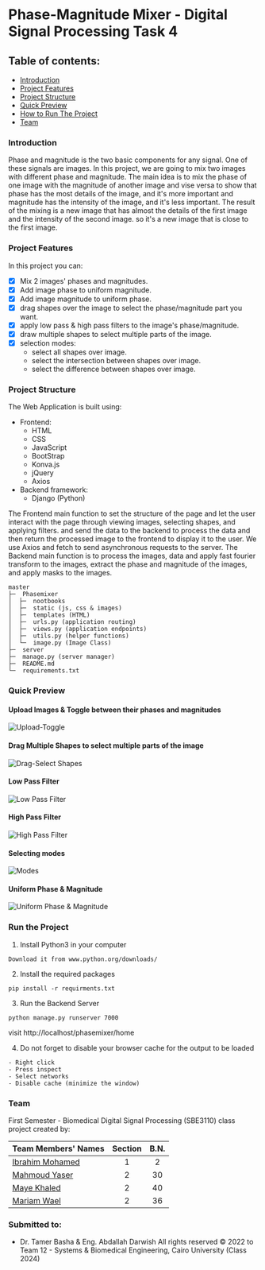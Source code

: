 # Phase-Magnitude Mixer - Digital Signal Processing Task 4

## Table of contents:
- [Introduction](#introduction)
- [Project Features](#project-features)
- [Project Structure](#project-structure)
- [Quick Preview](#quick-preview)
- [How to Run The Project](#run-the-project)
- [Team]()


### Introduction
Phase and magnitude is the two basic components for any signal. One of these signals are images. In this project,
we are going to mix two images with different phase and magnitude. The main idea is to mix the phase of one image with
the magnitude of another image and vise versa to show that phase has the most details of the image, and it's more important
and magnitude has the intensity of the image, and it's less important. 
The result of the mixing is a new image that has almost the details of the first image and the intensity of the second image.
so it's a new image that is close to the first image.

### Project Features
In this project you can:
- [x] Mix 2 images' phases and magnitudes.
- [x] Add image phase to uniform magnitude.
- [x] Add image magnitude to uniform phase.
- [x] drag shapes over the image to select the phase/magnitude part you want.
- [x] apply low pass & high pass filters to the image's phase/magnitude.
- [x] draw multiple shapes to select multiple parts of the image.
- [x] selection modes:
  - select all shapes over image.
  - select the intersection between shapes over image.
  - select the difference between shapes over image.


### Project Structure
The Web Application is built using:
- Frontend:
  - HTML
  - CSS
  - JavaScript
  - BootStrap
  - Konva.js
  - jQuery
  - Axios
- Backend framework:
  - Django (Python)

The Frontend main function to set the structure of the page and let the user interact with the page through
viewing images, selecting shapes, and applying filters. and send the data to the backend to process the data and then
return the processed image to the frontend to display it to the user. We use Axios and fetch to send asynchronous requests
to the server. The Backend main function is to process the images, data and apply fast fourier transform to the images,
extract the phase and magnitude of the images, and apply masks to the images.

```
master
├─  Phasemixer
│  ├─  nootbooks 
│  ├─  static (js, css & images)
│  ├─  templates (HTML)
│  ├─  urls.py (application routing)
│  ├─  views.py (application endpoints)
│  ├─  utils.py (helper functions)
│  └─  image.py (Image Class)
├─  server
├─  manage.py (server manager)
├─  README.md
└─  requirements.txt
```

### Quick Preview

#### Upload Images & Toggle between their phases and magnitudes
![Upload-Toggle](phasemixer/static/gifs/upload_toggle.gif)
#### Drag Multiple Shapes to select multiple parts of the image
![Drag-Select Shapes](phasemixer/static/gifs/drag_select_shapes.gif)
#### Low Pass Filter
![Low Pass Filter](phasemixer/static/gifs/low_pass_filter.gif)
#### High Pass Filter
![High Pass Filter](phasemixer/static/gifs/high_pass_filter.gif)
#### Selecting modes
![Modes](phasemixer/static/gifs/modes.gif)
#### Uniform Phase & Magnitude
![Uniform Phase & Magnitude](phasemixer/static/gifs/disable.gif)

### Run the Project 
1. Install Python3 in your computer
``` 
Download it from www.python.org/downloads/
```
2. Install the required packages
```
pip install -r requirments.txt
```
3. Run the Backend Server
```shell
python manage.py runserver 7000
```
visit http://localhost/phasemixer/home

4. Do not forget to disable your browser cache for the output to be loaded
```
- Right click
- Press inspect
- Select networks
- Disable cache (minimize the window)
```
### Team

First Semester - Biomedical Digital Signal Processing (SBE3110) class project created by:

| Team Members' Names                                  | Section | B.N. |
|------------------------------------------------------|:-------:|:----:|
| [Ibrahim Mohamed](https://github.com/1brahimmohamed) |    1    |  2   |
| [Mahmoud Yaser](https://github.com/mahmoud1yaser)    |    2    |  30  |
| [Maye Khaled](https://github.com/mayekhaled0)        |    2    |  40  |
| [Mariam Wael](https://github.com/MariamWaell)        |    2    |  36  |

### Submitted to:
- Dr. Tamer Basha & Eng. Abdallah Darwish
All rights reserved © 2022 to Team 12 - Systems & Biomedical Engineering, Cairo University (Class 2024)